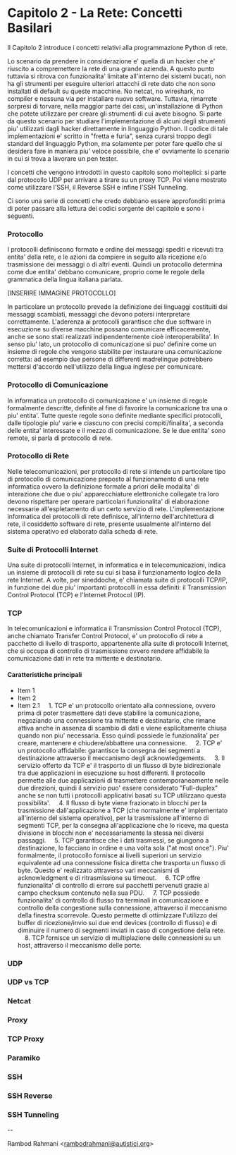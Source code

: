 # Capitolo 2 - La Rete: Concetti Basilari

Il Capitolo 2 introduce i concetti relativi alla programmazione Python di rete.

Lo scenario da prendere in considerazione e' quella di un hacker che e' riuscito a compremettere la rete di una grande azienda. A questo punto tuttavia si ritrova con funzionalita' limitate all'interno dei sistemi bucati, non ha gli strumenti per eseguire ulteriori attacchi di rete dato che non sono installati di default su queste macchine. No netcat, no wireshark, no compiler e nessuna via per installare nuovo software. Tuttavia, rimarrete sorpresi di torvare, nella maggior parte dei casi, un'installazione di Python che potete utilizzare per creare gli strumenti di cui avete bisogno.
Si parte da questo scenario per studiare l'implementazione di alcuni degli strumenti piu' utilizzati dagli hacker direttamente in linguaggio Python.
Il codice di tale implementazioni e' scritto in "fretta e furia", senza curarsi troppo degli standard del linguaggio Python, ma solamente per poter fare quello che si desidera fare in maniera piu' veloce possibile, che e' ovviamente lo scenario in cui si trova a lavorare un pen tester.

I concetti che vengono introdotti in questo capitolo sono molteplici: si parte dal protocollo UDP per arrivare a tirare su un proxy TCP. Poi viene mostrato come utilizzare l'SSH, il Reverse SSH e infine l'SSH Tunneling.

Ci sono una serie di concetti che credo debbano essere approfonditi prima di poter passare alla lettura dei codici sorgente del capitolo e sono i seguenti.

### Protocollo
I  protocolli  definiscono  formato  e ordine  dei  messaggi  spediti  e ricevuti tra entita' della rete, e le azioni  da  compiere  in  seguito  alla ricezione  e/o  trasmissione  dei messaggi o di altri eventi.
Quindi un protocollo determina come due entita' debbano comunicare, proprio come le regole della grammatica della lingua italiana parlata.

[INSERIRE IMMAGINE PROTOCOLLO]

In particolare un protocollo prevede la definizione dei linguaggi costituiti dai messaggi scambiati, messaggi che devono potersi interpretare correttamente. L'aderenza ai protocolli garantisce che due software in esecuzione su diverse macchine possano comunicare efficacemente, anche se sono stati realizzati indipendentemente cioè interoperabilita'.
In senso piu' lato, un protocollo di comunicazione si puo' definire come un insieme di regole che vengono stabilite per instaurare una comunicazione corretta: ad esempio due persone di differenti madrelingue potrebbero mettersi d'accordo nell'utilizzo della lingua inglese per comunicare.

### Protocollo di Comunicazione
In informatica un protocollo di comunicazione e' un insieme di regole formalmente descritte, definite al fine di favorire la comunicazione tra una o piu' entita'. Tutte queste regole sono definite mediante specifici protocolli, dalle tipologie piu' varie e ciascuno con precisi compiti/finalita', a seconda delle entita' interessate e il mezzo di comunicazione. Se le due entita' sono remote, si parla di protocollo di rete.

### Protocollo di Rete
Nelle telecomunicazioni, per protocollo di rete si intende un particolare tipo di protocollo di comunicazione preposto al funzionamento di una rete informatica ovvero la definizione formale a priori delle modalita' di interazione che due o piu' apparecchiature elettroniche collegate tra loro devono rispettare per operare particolari funzionalita' di elaborazione necessarie all'espletamento di un certo servizio di rete.
L'implementazione informatica dei protocolli di rete definisce, all'interno dell'architettura di rete, il cosiddetto software di rete, presente usualmente all'interno del sistema operativo ed elaborato dalla scheda di rete.

### Suite di Protocolli Internet
Una suite di protocolli Internet, in informatica e in telecomunicazioni, indica un insieme di protocolli di rete su cui si basa il funzionamento logico della rete Internet. A volte, per sineddoche, e' chiamata suite di protocolli TCP/IP, in funzione dei due piu' importanti protocolli in essa definiti: il Transmission Control Protocol (TCP) e l'Internet Protocol (IP).

### TCP
In telecomunicazioni e informatica il Transmission Control Protocol (TCP), anche chiamato Transfer Control Protocol, e' un protocollo di rete a pacchetto di livello di trasporto, appartenente alla suite di protocolli Internet, che si occupa di controllo di trasmissione ovvero rendere affidabile la comunicazione dati in rete tra mittente e destinatario.
#### Caratteristiche principali
 * Item 1
 * Item 2
  * Item 2.1
&nbsp;&nbsp;&nbsp;&nbsp;1. TCP e' un protocollo orientato alla connessione, ovvero prima di poter trasmettere dati deve stabilire la comunicazione, negoziando una connessione tra mittente e destinatario, che rimane attiva anche in assenza di scambio di dati e viene esplicitamente chiusa quando non piu' necessaria. Esso quindi possiede le funzionalita' per creare, mantenere e chiudere/abbattere una connessione.
&nbsp;&nbsp;&nbsp;&nbsp;2. TCP e' un protocollo affidabile: garantisce la consegna dei segmenti a destinazione attraverso il meccanismo degli acknowledgements.
&nbsp;&nbsp;&nbsp;&nbsp;3. Il servizio offerto da TCP e' il trasporto di un flusso di byte bidirezionale tra due applicazioni in esecuzione su host differenti. Il protocollo permette alle due applicazioni di trasmettere contemporaneamente nelle due direzioni, quindi il servizio puo' essere considerato "Full-duplex" anche se non tutti i protocolli applicativi basati su TCP utilizzano questa possibilita'.
&nbsp;&nbsp;&nbsp;&nbsp;4. Il flusso di byte viene frazionato in blocchi per la trasmissione dall'applicazione a TCP (che normalmente e' implementato all'interno del sistema operativo), per la trasmissione all'interno di segmenti TCP, per la consegna all'applicazione che lo riceve, ma questa divisione in blocchi non e' necessariamente la stessa nei diversi passaggi.
&nbsp;&nbsp;&nbsp;&nbsp;5. TCP garantisce che i dati trasmessi, se giungono a destinazione, lo facciano in ordine e una volta sola ("at most once"). Piu' formalmente, il protocollo fornisce ai livelli superiori un servizio equivalente ad una connessione fisica diretta che trasporta un flusso di byte. Questo e' realizzato attraverso vari meccanismi di acknowledgment e di ritrasmissione su timeout.
&nbsp;&nbsp;&nbsp;&nbsp;6. TCP offre funzionalita' di controllo di errore sui pacchetti pervenuti grazie al campo checksum contenuto nella sua PDU.
&nbsp;&nbsp;&nbsp;&nbsp;7. TCP possiede funzionalita' di controllo di flusso tra terminali in comunicazione e controllo della congestione sulla connessione, attraverso il meccanismo della finestra scorrevole. Questo permette di ottimizzare l'utilizzo dei buffer di ricezione/invio sui due end devices (controllo di flusso) e di diminuire il numero di segmenti inviati in caso di congestione della rete.
&nbsp;&nbsp;&nbsp;&nbsp;8. TCP fornisce un servizio di multiplazione delle connessioni su un host, attraverso il meccanismo delle porte.

### UDP

### UDP vs TCP

### Netcat

### Proxy

### TCP Proxy

### Paramiko

### SSH

### SSH Reverse

### SSH Tunneling

--

Rambod Rahmani <<rambodrahmani@autistici.org>>
